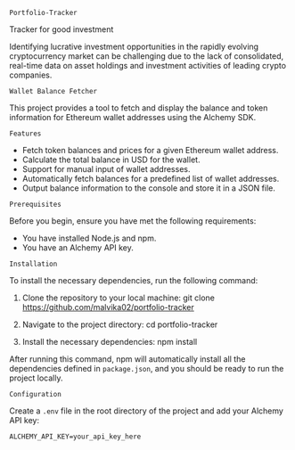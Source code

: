 `Portfolio-Tracker`

Tracker for good investment

Identifying lucrative investment opportunities in the rapidly evolving cryptocurrency market can be challenging due to the lack of consolidated, real-time data on asset holdings and investment activities of leading crypto companies.


`Wallet Balance Fetcher`

This project provides a tool to fetch and display the balance and token information for Ethereum wallet addresses using the Alchemy SDK.


`Features`

- Fetch token balances and prices for a given Ethereum wallet address.
- Calculate the total balance in USD for the wallet.
- Support for manual input of wallet addresses.
- Automatically fetch balances for a predefined list of wallet addresses.
- Output balance information to the console and store it in a JSON file.


`Prerequisites`

Before you begin, ensure you have met the following requirements:

- You have installed Node.js and npm.
- You have an Alchemy API key.


`Installation`

To install the necessary dependencies, run the following command:

1. Clone the repository to your local machine:
    git clone https://github.com/malvika02/portfolio-tracker

2. Navigate to the project directory:
    cd portfolio-tracker

3. Install the necessary dependencies:
    npm install

After running this command, npm will automatically install all the dependencies defined in `package.json`, and you should be ready to run the project locally.



`Configuration`

Create a `.env` file in the root directory of the project and add your Alchemy API key:
    
    ALCHEMY_API_KEY=your_api_key_here

